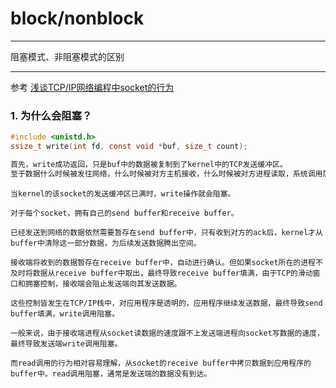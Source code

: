 # block/nonblock

------
阻塞模式、非阻塞模式的区别

------

参考 [浅谈TCP/IP网络编程中socket的行为](http://www.cnblogs.com/promise6522/archive/2012/03/03/2377935.html)
### 1. 为什么会阻塞？
```C
#include <unistd.h>
ssize_t write(int fd, const void *buf, size_t count);

首先，write成功返回，只是buf中的数据被复制到了kernel中的TCP发送缓冲区。
至于数据什么时候被发往网络，什么时候被对方主机接收，什么时候被对方进程读取，系统调用层面不会给予任何保证和通知
```
```
当kernel的该socket的发送缓冲区已满时，write操作就会阻塞。

对于每个socket，拥有自己的send buffer和receive buffer。

已经发送到网络的数据依然需要暂存在send buffer中，只有收到对方的ack后，kernel才从buffer中清除这一部分数据，为后续发送数据腾出空间。

接收端将收到的数据暂存在receive buffer中，自动进行确认。但如果socket所在的进程不及时将数据从receive buffer中取出，最终导致receive buffer填满，由于TCP的滑动窗口和拥塞控制，接收端会阻止发送端向其发送数据。

这些控制皆发生在TCP/IP栈中，对应用程序是透明的，应用程序继续发送数据，最终导致send buffer填满，write调用阻塞。
```
```
一般来说，由于接收端进程从socket读数据的速度跟不上发送端进程向socket写数据的速度，最终导致发送端write调用阻塞。

而read调用的行为相对容易理解，从socket的receive buffer中拷贝数据到应用程序的buffer中。read调用阻塞，通常是发送端的数据没有到达。
```
